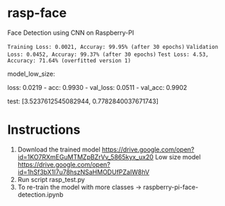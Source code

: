 # rasp-face
Face Detection using CNN on Raspberry-PI

`Training Loss: 0.0021, Accuray: 99.95% (after 30 epochs)`
`Validation Loss: 0.0452, Accuray: 99.37% (after 30 epochs)`
`Test Loss: 4.53, Accuracy: 71.64% (overfitted version 1)`

model_low_size:

loss: 0.0219 - acc: 0.9930 - val_loss: 0.0511 - val_acc: 0.9902

test: [3.5237612545082944, 0.7782840037671743]

# Instructions

1. Download the trained model https://drive.google.com/open?id=1KO7RXmEGuMTMZpBZrVv_5865kyx_ux20
   Low size model https://drive.google.com/open?id=1hSf3bX1I7u78hszNSaHMODUfPZaIW8hV
2. Run script rasp_test.py
3. To re-train the model with more classes -> raspberry-pi-face-detection.ipynb